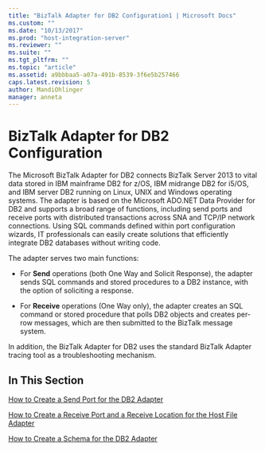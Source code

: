```yaml
---
title: "BizTalk Adapter for DB2 Configuration1 | Microsoft Docs"
ms.custom: ""
ms.date: "10/13/2017"
ms.prod: "host-integration-server"
ms.reviewer: ""
ms.suite: ""
ms.tgt_pltfrm: ""
ms.topic: "article"
ms.assetid: a9bbbaa5-a07a-491b-8539-3f6e5b257466
caps.latest.revision: 5
author: MandiOhlinger
manager: anneta
---
```

# BizTalk Adapter for DB2 Configuration
The Microsoft BizTalk Adapter for DB2 connects BizTalk Server 2013 to vital data stored in IBM mainframe DB2 for z/OS, IBM midrange DB2 for i5/OS, and IBM server DB2 running on Linux, UNIX and Windows operating systems. The adapter is based on the Microsoft ADO.NET Data Provider for DB2 and supports a broad range of functions, including send ports and receive ports with distributed transactions across SNA and TCP/IP network connections. Using SQL commands defined within port configuration wizards, IT professionals can easily create solutions that efficiently integrate DB2 databases without writing code.  
  
 The adapter serves two main functions:  
  
-   For **Send** operations (both One Way and Solicit Response), the adapter sends SQL commands and stored procedures to a DB2 instance, with the option of soliciting a response.  
  
-   For **Receive** operations (One Way only), the adapter creates an SQL command or stored procedure that polls DB2 objects and creates per-row messages, which are then submitted to the BizTalk message system.  
  
 In addition, the BizTalk Adapter for DB2 uses the standard BizTalk Adapter tracing tool as a troubleshooting mechanism.  
  
## In This Section  
 [How to Create a Send Port for the DB2 Adapter](../core/how-to-create-a-send-port-for-the-db2-adapter.md)  
  
 [How to Create a Receive Port and a Receive Location for the Host File Adapter](../core/how-to-create-a-receive-port-and-a-receive-location-for-the-host-file-adapter.md)  
  
 [How to Create a Schema for the DB2 Adapter](../core/how-to-create-a-schema-for-the-db2-adapter.md)